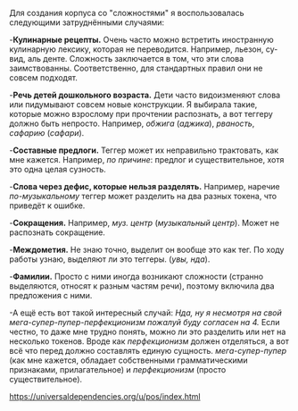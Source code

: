 Для создания корпуса со "сложностями" я воспользовалась следующими затруднёнными случаями:

-**Кулинарные рецепты.** Очень часто можно встретить иностранную кулинарную лексику, которая не переводится. Например, льезон, су-вид, аль денте. Сложность заключается в том, что эти слова заимствованны. Соответственно, для стандартных правил они не совсем подходят. 

-**Речь детей дошкольного возраста.** Дети часто видоизменяют слова или пидумывают совсем новые конструкции. Я выбирала такие, которые можно взрослому при прочтении распознать, а вот теггеру должно быть непросто. Например, *обжига* (*аджика*), *рваность*, *сафарию* (*сафари*).

-**Составные предлоги.** Теггер может их неправильно трактовать, как мне кажется. Например, *по причине*: предлог и существительное, хотя это одна целая сузность.

-**Слова через дефис, которые нельзя разделять.** Например, наречие *по-музыкальному* теггер может разделить на два разных токена, что приведёт к ошибке. 

-**Сокращения.** Например, *муз. центр* (*музыкальный центр*). Может не распознать сокращение.

-**Междометия.** Не знаю точно, выделит он вообще это как тег. По ходу работы узнаю, выделяют ли это теггеры. (*увы, нда*).

-**Фамилии.** Просто с ними иногда возникают сложности (странно выделяются, относят к разным частям речи), поэтому включила два предложения с ними.

-А ещё есть вот такой интересный случай: *Нда, ну я несмотря на свой мега-супер-пупер-перфекционизм пожалуй буду согласен на 4.*
Если честно, то даже мне трудно понять, можно ли это разделить или нет на несколько токенов. Вроде как *перфекционизм* должен отделяться, а вот всё что перед должно составлять единую сущность. *мега-супер-пупер* (как мне кажется, обладает собственными грамматическими признаками, прилагательное) и *перфекционизм* (просто существительное). 

https://universaldependencies.org/u/pos/index.html
